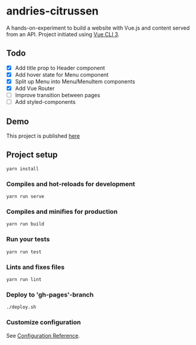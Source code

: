 # andries-citrussen

A hands-on-experiment to build a website with Vue.js and content served from an API. Project initiated using [Vue CLI 3](https://cli.vuejs.org/).

## Todo

- [x] Add title prop to Header component
- [x] Add hover state for Menu component
- [x] Split up Menu into Menu/MenuItem components
- [x] Add Vue Router
- [ ] Improve transition between pages
- [ ] Add styled-components

## Demo

This project is published [here](https://robbertvancaem.github.io/andries-citrussen/)

## Project setup

```
yarn install
```

### Compiles and hot-reloads for development

```
yarn run serve
```

### Compiles and minifies for production

```
yarn run build
```

### Run your tests

```
yarn run test
```

### Lints and fixes files

```
yarn run lint
```

### Deploy to 'gh-pages'-branch

```
./deploy.sh
```

### Customize configuration

See [Configuration Reference](https://cli.vuejs.org/config/).
